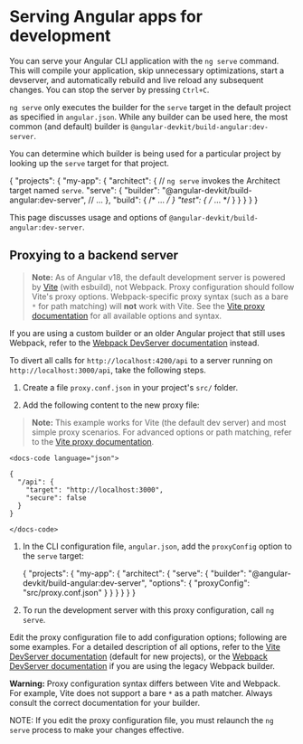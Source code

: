 # Serving Angular apps for development

You can serve your Angular CLI application with the `ng serve` command.
This will compile your application, skip unnecessary optimizations, start a devserver, and automatically rebuild and live reload any subsequent changes.
You can stop the server by pressing `Ctrl+C`.

`ng serve` only executes the builder for the `serve` target in the default project as specified in `angular.json`.
While any builder can be used here, the most common (and default) builder is `@angular-devkit/build-angular:dev-server`.

You can determine which builder is being used for a particular project by looking up the `serve` target for that project.

<docs-code language="json">

{
  "projects": {
    "my-app": {
      "architect": {
        // `ng serve` invokes the Architect target named `serve`.
        "serve": {
          "builder": "@angular-devkit/build-angular:dev-server",
          // ...
        },
        "build": { /* ... */ }
        "test": { /* ... */ }
      }
    }
  }
}

</docs-code>

This page discusses usage and options of `@angular-devkit/build-angular:dev-server`.


## Proxying to a backend server

> **Note:** As of Angular v18, the default development server is powered by [Vite](https://vitejs.dev/) (with esbuild), not Webpack. Proxy configuration should follow Vite's proxy options. Webpack-specific proxy syntax (such as a bare `*` for path matching) will **not** work with Vite. See the [Vite proxy documentation](https://vitejs.dev/config/server-options.html#server-proxy) for all available options and syntax.

If you are using a custom builder or an older Angular project that still uses Webpack, refer to the [Webpack DevServer documentation](https://webpack.js.org/configuration/dev-server/#devserverproxy) instead.

To divert all calls for `http://localhost:4200/api` to a server running on `http://localhost:3000/api`, take the following steps.

1. Create a file `proxy.conf.json` in your project's `src/` folder.

1. Add the following content to the new proxy file:

  > **Note:** This example works for Vite (the default dev server) and most simple proxy scenarios. For advanced options or path matching, refer to the [Vite proxy documentation](https://vitejs.dev/config/server-options.html#server-proxy).

    <docs-code language="json">

    {
      "/api": {
        "target": "http://localhost:3000",
        "secure": false
      }
    }

    </docs-code>

1. In the CLI configuration file, `angular.json`, add the `proxyConfig` option to the `serve` target:

    <docs-code language="json">

    {
      "projects": {
        "my-app": {
          "architect": {
            "serve": {
              "builder": "@angular-devkit/build-angular:dev-server",
              "options": {
                "proxyConfig": "src/proxy.conf.json"
              }
            }
          }
        }
      }
    }

    </docs-code>

1. To run the development server with this proxy configuration, call `ng serve`.


Edit the proxy configuration file to add configuration options; following are some examples.
For a detailed description of all options, refer to the [Vite DevServer documentation](https://vitejs.dev/config/server-options.html#server-proxy) (default for new projects), or the [Webpack DevServer documentation](https://webpack.js.org/configuration/dev-server/#devserverproxy) if you are using the legacy Webpack builder.

**Warning:** Proxy configuration syntax differs between Vite and Webpack. For example, Vite does not support a bare `*` as a path matcher. Always consult the correct documentation for your builder.

NOTE: If you edit the proxy configuration file, you must relaunch the `ng serve` process to make your changes effective.
